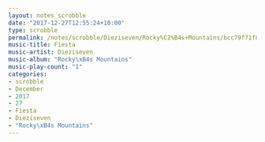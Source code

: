 ```yaml
---
layout: notes_scrobble
date: "2017-12-27T12:55:24+10:00"
type: scrobble
permalink: /notes/scrobble/Dieziseven/Rocky%C2%B4s+Mountains/bcc79f71f865aa4e4cddced88210b5d834da0f29.html
music-title: Fiesta
music-artist: Dieziseven
music-album: "Rocky\xB4s Mountains"
music-play-count: "1"
categories:
- scrobble
- December
- 2017
- 27
- Fiesta
- Dieziseven
- "Rocky\xB4s Mountains"
---
```

